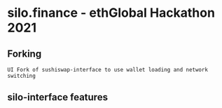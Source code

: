 # silo.finance - ethGlobal Hackathon 2021

## Forking

    UI Fork of sushiswap-interface to use wallet loading and network switching

## silo-interface features
